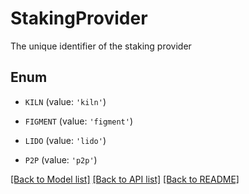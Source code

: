 # StakingProvider

The unique identifier of the staking provider

## Enum

* `KILN` (value: `'kiln'`)

* `FIGMENT` (value: `'figment'`)

* `LIDO` (value: `'lido'`)

* `P2P` (value: `'p2p'`)

[[Back to Model list]](../README.md#documentation-for-models) [[Back to API list]](../README.md#documentation-for-api-endpoints) [[Back to README]](../README.md)


